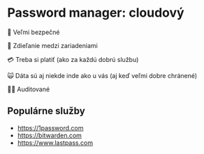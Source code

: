 # Password manager: cloudový

🔐 Veľmi bezpečné

🛜 Zdieľanie medzi zariadeniami

💳 Treba si platiť (ako za každú dobrú službu)

🙀 Dáta sú aj niekde inde ako u vás (aj keď veľmi dobre chránené)

🕵️‍♂️ Auditované

## Populárne služby

- https://1password.com
- https://bitwarden.com
- https://www.lastpass.com
